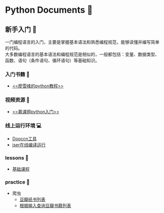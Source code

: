# Python Documents :snake:

## 新手入门 :ghost:
一门编程语言的入门，主要是掌握基本语法和熟悉编程规范，能够读懂并编写简单的代码。  
大多数编程语言的基本语法和编程规范是相似的，一般都包括：变量、数据类型、函数、语句（条件语句、循环语句）等基础知识。

### 入门书籍 :book:
* <a href="https://www.liaoxuefeng.com/wiki/0014316089557264a6b348958f449949df42a6d3a2e542c000" target="_blank"><<廖雪峰的python教程>></a>

### 视频资源 :movie_camera:
* <a href="https://www.imooc.com/learn/177" target="_blank"><<慕课网python入门>></a>

### 线上运行环境 :computer:
* <a href="http://www.dooccn.com/python/" target="_blank">Dooccn工具</a>
* <a href="http://run.jser.com/python.html" target="_blank">jser在线编译运行</a>

### lessons :sheep:
* [基础课程](./basic/README.md)

### practice :hammer:
* 爬虫
  * [豆瓣纸书列表](https://github.com/suvllian/learning/tree/master/Python/simple-spider)
  * [根据输入查询豆瓣书籍列表](https://github.com/suvllian/learning/tree/master/Python/douban-book-spider)



